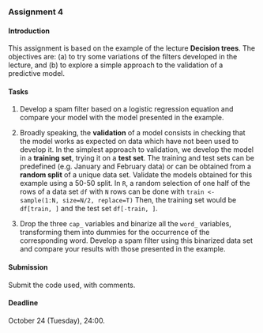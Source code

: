 ### Assignment 4

#### Introduction

This assignment is based on the example of the lecture **Decision trees**. The objectives are: (a) to try some variations of the filters developed in the lecture, and (b) to explore a simple approach to the validation of a predictive model.

#### Tasks

1. Develop a spam filter based on a logistic regression equation and compare your model with the model presented in the example.

2. Broadly speaking, the **validation** of a model consists in checking that the model works as expected on data which have not been used to develop it. In the simplest approach to validation, we develop the model in a **training set**, trying it on a **test set**. The training and test sets can be predefined (e.g. January and February data) or can be obtained from a **random split** of a unique data set. Validate the models obtained for this example using a 50-50 split. In `R`, a random selection of one half of the rows of a data set `df` with `N` rows can be done with
`train <- sample(1:N, size=N/2, replace=T)`
Then, the training set would be `df[train, ]` and the test set `df[-train, ]`.

3. Drop the three `cap_` variables and binarize all the `word_` variables, transforming them into dummies for the occurrence of the corresponding word. Develop a spam filter using this binarized data set and compare your results with those presented in the example.

#### Submission

Submit the code used, with comments.

#### Deadline

October 24 (Tuesday), 24:00.
